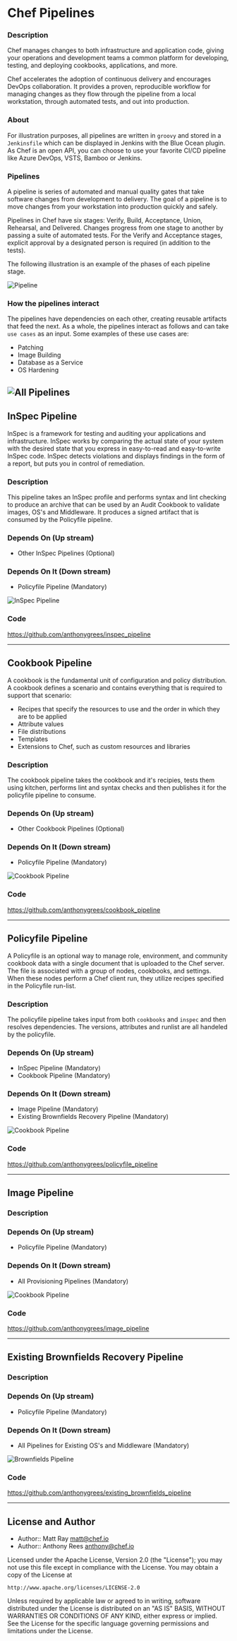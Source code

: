 # Chef Pipelines

### Description
Chef manages changes to both infrastructure and application code, giving your operations and development teams a common platform for developing, testing, and deploying cookbooks, applications, and more.

Chef accelerates the adoption of continuous delivery and encourages DevOps collaboration. It provides a proven, reproducible workflow for managing changes as they flow through the pipeline from a local workstation, through automated tests, and out into production.

### About
For illustration purposes, all pipelines are written in `groovy` and stored in a `Jenkinsfile` which can be displayed in Jenkins with the Blue Ocean plugin.  As Chef is an open API, you can choose to use your favorite CI/CD pipeline like Azure DevOps, VSTS, Bamboo or Jenkins.

### Pipelines
A pipeline is series of automated and manual quality gates that take software changes from development to delivery. The goal of a pipeline is to move changes from your workstation into production quickly and safely.

Pipelines in Chef have six stages: Verify, Build, Acceptance, Union, Rehearsal, and Delivered. Changes progress from one stage to another by passing a suite of automated tests. For the Verify and Acceptance stages, explicit approval by a designated person is required (in addition to the tests).

The following illustration is an example of the phases of each pipeline stage.

![Pipeline](/images/pipeline.png)

### How the pipelines interact
The pipelines have dependencies on each other, creating reusable artifacts that feed the next.  As a whole, the pipelines interact as follows and can take ```use cases``` as an input.  Some examples of these use cases are: 
 - Patching
 - Image Building
 - Database as a Service
 - OS Hardening

![All Pipelines](/images/all_pipelines.png)
---
## InSpec Pipeline
InSpec is a framework for testing and auditing your applications and infrastructure. InSpec works by comparing the actual state of your system with the desired state that you express in easy-to-read and easy-to-write InSpec code. InSpec detects violations and displays findings in the form of a report, but puts you in control of remediation.

### Description
This pipeline takes an InSpec profile and performs syntax and lint checking to produce an archive that can be used by an Audit Cookbook to validate images, OS's and Middleware.  It produces a signed artifact that is consumed by the Policyfile pipeline.

### Depends On (Up stream)
- Other InSpec Pipelines (Optional)

### Depends On It (Down stream)
- Policyfile Pipeline (Mandatory)

![InSpec Pipeline](/images/inspec_pipeline.png)

### Code
https://github.com/anthonygrees/inspec_pipeline

---
## Cookbook Pipeline
A cookbook is the fundamental unit of configuration and policy distribution. A cookbook defines a scenario and contains everything that is required to support that scenario:
- Recipes that specify the resources to use and the order in which they are to be applied
- Attribute values
- File distributions
- Templates
- Extensions to Chef, such as custom resources and libraries

### Description
The cookbook pipeline takes the cookbook and it's recipies, tests them using kitchen, performs lint and syntax checks and then publishes it for the policyfile pipeline to consume.

### Depends On (Up stream)
- Other Cookbook Pipelines (Optional)

### Depends On It (Down stream)
- Policyfile Pipeline (Mandatory)

![Cookbook Pipeline](/images/cookbook_pipeline.png)

### Code
https://github.com/anthonygrees/cookbook_pipeline

---
## Policyfile Pipeline
A Policyfile is an optional way to manage role, environment, and community cookbook data with a single document that is uploaded to the Chef server. The file is associated with a group of nodes, cookbooks, and settings. When these nodes perform a Chef client run, they utilize recipes specified in the Policyfile run-list.

### Description
The policyfile pipeline takes input from both `cookbooks` and `inspec` and then resolves dependencies.  The versions, attributes and runlist are all handeled by the policyfile.

### Depends On (Up stream)
- InSpec Pipeline (Mandatory)
- Cookbook Pipeline (Mandatory)

### Depends On It (Down stream)
- Image Pipeline (Mandatory)
- Existing Brownfields Recovery Pipeline (Mandatory)

![Cookbook Pipeline](/images/policyfile_pipeline.png)

### Code
https://github.com/anthonygrees/policyfile_pipeline

---
## Image Pipeline

### Description

### Depends On (Up stream)
- Policyfile Pipeline (Mandatory)

### Depends On It (Down stream)
- All Provisioning Pipelines (Mandatory)

![Cookbook Pipeline](/images/image_pipeline.png)

### Code
https://github.com/anthonygrees/image_pipeline

---
## Existing Brownfields Recovery Pipeline

### Description

### Depends On (Up stream)
- Policyfile Pipeline (Mandatory)

### Depends On It (Down stream)
- All Pipelines for Existing OS's and Middleware (Mandatory)

![Brownfields Pipeline](/images/brownfields_pipeline.png)

### Code
https://github.com/anthonygrees/existing_brownfields_pipeline

---
## License and Author

* Author:: Matt Ray <matt@chef.io>
* Author:: Anthony Rees <anthony@chef.io>

Licensed under the Apache License, Version 2.0 (the "License");
you may not use this file except in compliance with the License.
You may obtain a copy of the License at

    http://www.apache.org/licenses/LICENSE-2.0

Unless required by applicable law or agreed to in writing, software
distributed under the License is distributed on an "AS IS" BASIS,
WITHOUT WARRANTIES OR CONDITIONS OF ANY KIND, either express or implied.
See the License for the specific language governing permissions and
limitations under the License.
